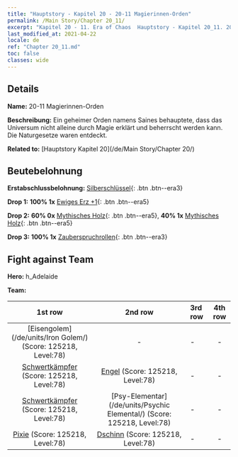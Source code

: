 ```yaml
---
title: "Hauptstory - Kapitel 20 - 20-11 Magierinnen-Orden"
permalink: /Main Story/Chapter 20_11/
excerpt: "Kapitel 20 - 11. Era of Chaos  Hauptstory - Kapitel 20_11. 20-11 Magierinnen-Orden"
last_modified_at: 2021-04-22
locale: de
ref: "Chapter 20_11.md"
toc: false
classes: wide
---
```


## Details

 **Name:** 20-11 Magierinnen-Orden

 **Beschreibung:** Ein geheimer Orden namens Saines behauptete, dass das Universum nicht alleine durch Magie erklärt und beherrscht werden kann. Die Naturgesetze waren entdeckt.

 **Related to:** [Hauptstory Kapitel 20](/de/Main Story/Chapter 20/)

## Beutebelohnung

 **Erstabschlussbelohnung:** [Silberschlüssel](/ItemsDE/con_693/){: .btn .btn--era3}

 **Drop 1:** **100% 1x** [Ewiges Erz +1](/ItemsDE/mat_68/){: .btn .btn--era5}

 **Drop 2:** **60% 0x** [Mythisches Holz](/ItemsDE/mat_62/){: .btn .btn--era5}, **40% 1x** [Mythisches Holz](/ItemsDE/mat_62/){: .btn .btn--era5}

 **Drop 3:** **100% 1x** [Zauberspruchrollen](/ItemsDE/con_694/){: .btn .btn--era3}


## Fight against Team
 **Hero:** h_Adelaide

 **Team:**


  | 1st row | 2nd row | 3rd row | 4th row |
  |:----:|:----:|:----|:----:|
  | [Eisengolem](/de/units/Iron Golem/) (Score: 125218, Level:78)  | - | - | - |
  | [Schwertkämpfer](/de/units/Swordsman/) (Score: 125218, Level:78)  | [Engel](/de/units/Angel/) (Score: 125218, Level:78)  | - | - |
  | [Schwertkämpfer](/de/units/Swordsman/) (Score: 125218, Level:78)  | [Psy-Elementar](/de/units/Psychic Elemental/) (Score: 125218, Level:78)  | - | - |
  | [Pixie](/de/units/Sprite/) (Score: 125218, Level:78)  | [Dschinn](/de/units/Genie/) (Score: 125218, Level:78)  | - | - |


